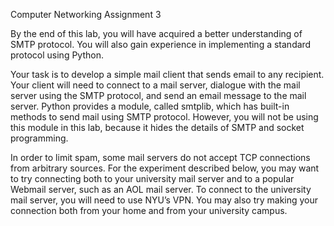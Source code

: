 Computer Networking Assignment 3

By the end of this lab, you will have acquired a better understanding of SMTP protocol. You will also gain experience in implementing a standard protocol using Python.


Your task is to develop a simple mail client that sends email to any recipient. Your client will need to connect to a mail server, dialogue with the mail server using the SMTP protocol, and send an email message to the mail server. Python provides a module, called smtplib, which has built-in methods to send mail using SMTP protocol. However, you will not be using this module in this lab, because it hides the details of SMTP and socket programming. 

In order to limit spam, some mail servers do not accept TCP connections from arbitrary sources. For the experiment described below, you may want to try connecting both to your university mail server and to a popular Webmail server, such as an AOL mail server. To connect to the university mail server, you will need to use NYU’s VPN. You may also try making your connection both from your home and from your university campus.
